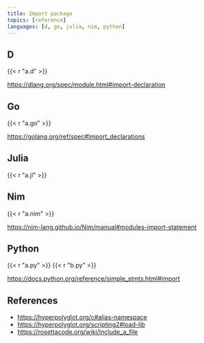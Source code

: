 ```yaml
---
title: Import package
topics: [reference]
languages: [d, go, julia, nim, python]
---
```


## D

{{< r "a.d" >}}

<https://dlang.org/spec/module.html#import-declaration>

## Go

{{< r "a.go" >}}

<https://golang.org/ref/spec#Import_declarations>

## Julia

{{< r "a.jl" >}}

## Nim

{{< r "a.nim" >}}

<https://nim-lang.github.io/Nim/manual#modules-import-statement>

## Python

{{< r "a.py" >}}
{{< r "b.py" >}}

<https://docs.python.org/reference/simple_stmts.html#import>

## References

- <https://hyperpolyglot.org/c#alias-namespace>
- <https://hyperpolyglot.org/scripting2#load-lib>
- <https://rosettacode.org/wiki/Include_a_file>
